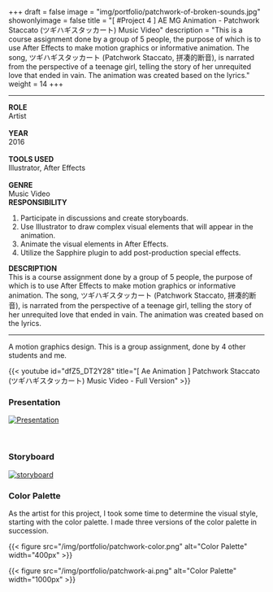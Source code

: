 +++
draft = false
image = "img/portfolio/patchwork-of-broken-sounds.jpg"
showonlyimage = false
title = "[ #Project 4 ] AE MG Animation - Patchwork Staccato (ツギハギスタッカート) Music Video"
description = "This is a course assignment done by a group of 5 people, the purpose of which is to use After Effects to make motion graphics or informative animation. The song, ツギハギスタッカート (Patchwork Staccato, 拼凑的断音), is narrated from the perspective of a teenage girl, telling the story of her unrequited love that ended in vain. The animation was created based on the lyrics."
weight = 14
+++

---

<div class="table">
    <div class="row">
        <div class="cell border-right col-1">
            <strong>ROLE</strong><br>
            Artist<br><br>
            <strong>YEAR</strong><br>
            2016<br><br>
            <strong>TOOLS USED</strong><br>
            Illustrator, After Effects<br><br>
            <strong>GENRE</strong><br>
            Music Video
        </div>
        <div class="cell border-right col-2">
            <strong>RESPONSIBILITY</strong>
            <ol>
                <li>
                    Participate in discussions and create storyboards.
                </li>
                <li>
                    Use Illustrator to draw complex visual elements that will appear in the animation.
                </li>
                <li>
                    Animate the visual elements in After Effects.
                </li>
                <li>
                    Utilize the Sapphire plugin to add post-production special effects.
                </li>
            <ol>
        </div>
        <div class="cell col-3">
            <strong>DESCRIPTION</strong><br>
            This is a course assignment done by a group of 5 people, the purpose of which is to use After Effects to make motion graphics or informative animation. The song, ツギハギスタッカート (Patchwork Staccato, 拼凑的断音), is narrated from the perspective of a teenage girl, telling the story of her unrequited love that ended in vain. The animation was created based on the lyrics.
        </div>
    </div>
</div>

---

A motion graphics design. This is a group assignment, done by 4 other students and me.

{{< youtube id="dfZ5_DT2Y28" title="[ Ae Animation ] Patchwork Staccato (ツギハギスタッカート) Music Video - Full Version" >}}
<br>

<div style="display: none">
[![title of image1][1]][1]

[![title of image2][2]][2]

[1]: /img/portfolio/patchwork-of-broken-sounds-1.png
[2]: /img/portfolio/patchwork-of-broken-sounds-2.png
</div>

### Presentation

[![Presentation][3]][3]

[3]: /img/portfolio/patchwork-presentation.png
<br>

### Storyboard

[![storyboard][4]][4]

[4]: /img/portfolio/patchwork-of-broken-sounds-storyboard.jpg

### Color Palette

As the artist for this project, I took some time to determine the visual style, starting with the color palette. I made three versions of the color palette in succession.

{{< figure src="/img/portfolio/patchwork-color.png" alt="Color Palette" width="400px" >}}
<br>

{{< figure src="/img/portfolio/patchwork-ai.png" alt="Color Palette" width="1000px" >}}
<br>